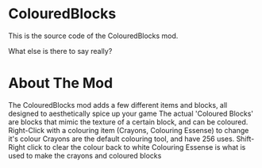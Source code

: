 ColouredBlocks
==============

This is the source code of the ColouredBlocks mod.

What else is there to say really?

About The Mod
=============

The ColouredBlocks mod adds a few different items and blocks, all designed to aesthetically spice up your game
The actual 'Coloured Blocks' are blocks that mimic the texture of a certain block, and can be coloured. Right-Click with a colouring item (Crayons, Colouring Essense) to change it's colour
Crayons are the default colouring tool, and have 256 uses. Shift-Right click to clear the colour back to white
Colouring Essense is what is used to make the crayons and coloured blocks
